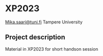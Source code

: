 # XP2023
Mika.saari@tuni.fi
Tampere University

## Project description
Material in XP2023 for short handson session

